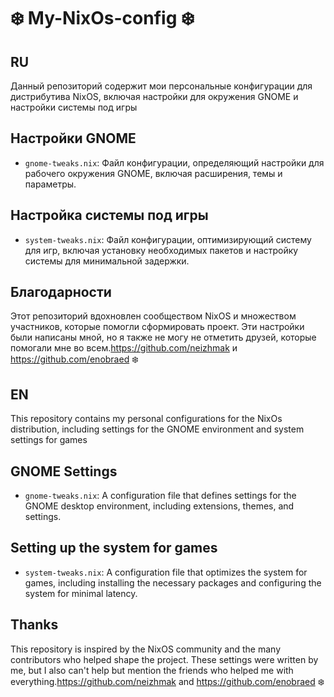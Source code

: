 # ❄️ My-NixOs-config ❄️
## RU
Данный репозиторий содержит мои персональные конфигурации для дистрибутива NixOS, включая настройки для окружения GNOME и настройки системы под игры 

## Настройки GNOME
- `gnome-tweaks.nix`: Файл конфигурации, определяющий настройки для рабочего окружения GNOME, включая расширения, темы и параметры.

## Настройка системы под игры 
- `system-tweaks.nix`: Файл конфигурации, оптимизирующий систему для игр, включая установку необходимых пакетов и настройку системы для минимальной задержки.

## Благодарности
Этот репозиторий вдохновлен сообществом NixOS и множеством участников, которые помогли сформировать проект.
Эти настройки были написаны мной, но я также не могу не отметить друзей, которые помогали мне во всем.https://github.com/neizhmak и https://github.com/enobraed ❄️

## EN
This repository contains my personal configurations for the NixOs distribution, including settings for the GNOME environment and system settings for games 

## GNOME Settings
- `gnome-tweaks.nix`: A configuration file that defines settings for the GNOME desktop environment, including extensions, themes, and settings.

## Setting up the system for games 
- `system-tweaks.nix`: A configuration file that optimizes the system for games, including installing the necessary packages and configuring the system for minimal latency.

## Thanks
This repository is inspired by the NixOS community and the many contributors who helped shape the project.
These settings were written by me, but I also can't help but mention the friends who helped me with everything.https://github.com/neizhmak and https://github.com/enobraed ❄️
